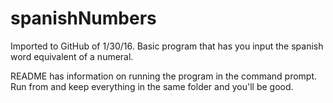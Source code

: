 # spanishNumbers
Imported to GitHub of 1/30/16.
Basic program that has you input the spanish word equivalent of a numeral.

README has information on running the program in the command prompt. 
Run from and keep everything in the same folder and you'll be good. 
